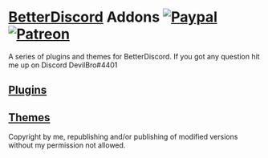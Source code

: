 # [BetterDiscord](https://github.com/rauenzi/BetterDiscordApp) Addons [![Paypal][paypal-badge]][paypal-link] [![Patreon][patreon-badge]][patreon-link]

[paypal-badge]: https://img.shields.io/badge/Paypal-Donate!-%23003087.svg?logo=paypal&style=flat
[paypal-link]: https://paypal.me/MircoWittrien

[patreon-badge]: https://img.shields.io/badge/Patreon-Support!-%23F96854.svg?logo=patreon&style=flat
[patreon-link]: https://patreon.com/MircoWittrien

A series of plugins and themes for BetterDiscord. If you got any question hit me up on Discord DevilBro#4401

## [Plugins](https://github.com/mwittrien/BetterDiscordAddons/tree/master/Plugins/)
## [Themes](https://github.com/mwittrien/BetterDiscordAddons/tree/master/Themes/)

Copyright by me, republishing and/or publishing of modified versions without my permission not allowed.
